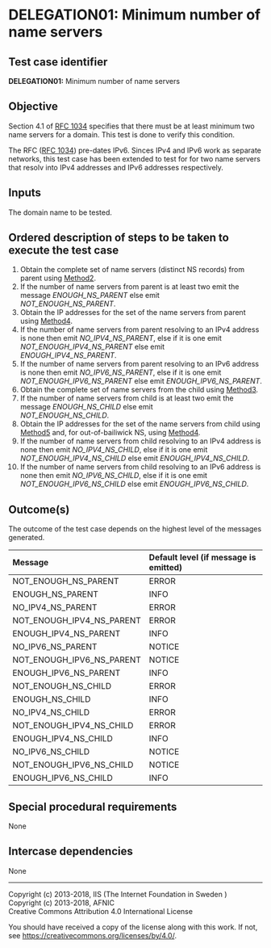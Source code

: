 # DELEGATION01: Minimum number of name servers   

## Test case identifier

**DELEGATION01:** Minimum number of name servers

## Objective

Section 4.1 of [RFC 1034] specifies that there must be at least minimum two name servers 
for a domain. This test is done to verify this condition.

The RFC ([RFC 1034]) pre-dates IPv6. Sinces IPv4 and IPv6 work as separate networks, this
test case has been extended to test for for two name servers that resolv into IPv4 addresses
and IPv6 addresses respectively.


## Inputs

The domain name to be tested.

## Ordered description of steps to be taken to execute the test case

1. Obtain the complete set of name servers (distinct NS records) from 
   parent using [Method2](../Methods.md).
2. If the number of name servers from parent is at least two emit the
   message *ENOUGH_NS_PARENT* else emit  
   *NOT_ENOUGH_NS_PARENT*.
3. Obtain the IP addresses for the set of the name servers from parent 
   using [Method4](../Methods.md).
4. If the number of name servers from parent resolving to an IPv4 
   address is none then emit  *NO_IPV4_NS_PARENT*, else 
   if it is one emit *NOT_ENOUGH_IPV4_NS_PARENT* else emit
   *ENOUGH_IPV4_NS_PARENT*.
5. If the number of name servers from parent resolving to an IPv6 
   address is none then emit  *NO_IPV6_NS_PARENT*, else 
   if it is one emit *NOT_ENOUGH_IPV6_NS_PARENT* else emit
   *ENOUGH_IPV6_NS_PARENT*.
6. Obtain the complete set of name servers from the child using 
   [Method3](../Methods.md).
7. If the number of name servers from child is at least two emit the
   message *ENOUGH_NS_CHILD* else emit  
   *NOT_ENOUGH_NS_CHILD*.
8. Obtain the IP addresses for the set of the name servers from child 
   using [Method5](../Methods.md) and, for out-of-bailiwick NS, using
   [Method4](../Methods.md).
9. If the number of name servers from child resolving to an IPv4 
   address is none then emit  *NO_IPV4_NS_CHILD*, else 
   if it is one emit *NOT_ENOUGH_IPV4_NS_CHILD* else emit
   *ENOUGH_IPV4_NS_CHILD*.
9. If the number of name servers from child resolving to an IPv6 
   address is none then emit  *NO_IPV6_NS_CHILD*, else 
   if it is one emit *NOT_ENOUGH_IPV6_NS_CHILD* else emit
   *ENOUGH_IPV6_NS_CHILD*.

 
## Outcome(s)

The outcome of the test case depends on the highest level of the messages 
generated.

Message                       | Default level (if message is emitted)
:-----------------------------|:-----------------------------------
NOT_ENOUGH_NS_PARENT          | ERROR
ENOUGH_NS_PARENT              | INFO
NO_IPV4_NS_PARENT             | ERROR
NOT_ENOUGH_IPV4_NS_PARENT     | ERROR
ENOUGH_IPV4_NS_PARENT         | INFO
NO_IPV6_NS_PARENT             | NOTICE
NOT_ENOUGH_IPV6_NS_PARENT     | NOTICE
ENOUGH_IPV6_NS_PARENT         | INFO
NOT_ENOUGH_NS_CHILD           | ERROR
ENOUGH_NS_CHILD               | INFO
NO_IPV4_NS_CHILD              | ERROR
NOT_ENOUGH_IPV4_NS_CHILD      | ERROR
ENOUGH_IPV4_NS_CHILD          | INFO
NO_IPV6_NS_CHILD              | NOTICE
NOT_ENOUGH_IPV6_NS_CHILD      | NOTICE
ENOUGH_IPV6_NS_CHILD          | INFO


## Special procedural requirements

None 

## Intercase dependencies

None


[RFC 1034]: https://tools.ietf.org/html/rfc1034

-------

Copyright (c) 2013-2018, IIS (The Internet Foundation in Sweden )  
Copyright (c) 2013-2018, AFNIC  
Creative Commons Attribution 4.0 International License

You should have received a copy of the license along with this
work.  If not, see <https://creativecommons.org/licenses/by/4.0/>.
